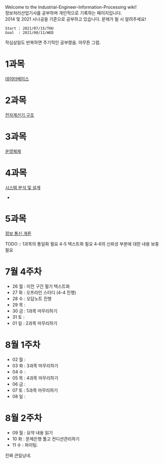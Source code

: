 Welcome to the Industrial-Engineer-Information-Processing wiki!   
정보처리산업기사를 공부하며 개인적으로 기록하는 페이지입니다.   
2014 및 2021 시나공을 기준으로 공부하고 있습니다.
문제가 될 시 알려주세요!

```
Start : 2021/07/15/THU   
Goal  : 2021/08/11/WED
```

작심삼일도 반복하면 주기적인 공부랬음. 아무튼 그럼.


# 1과목
[데이터베이스](https://github.com/JuNijen/Industrial-Engineer-Information-Processing/wiki/1%EA%B3%BC%EB%AA%A9_%EB%8D%B0%EC%9D%B4%ED%84%B0%EB%B2%A0%EC%9D%B4%EC%8A%A4)
 
 # 2과목
[전자계산기 구조](https://github.com/JuNijen/Industrial-Engineer-Information-Processing/wiki/2%EA%B3%BC%EB%AA%A9_%EC%A0%84%EC%9E%90%EA%B3%84%EC%82%B0%EA%B8%B0-%EA%B5%AC%EC%A1%B0)

# 3과목
[운영체제](https://github.com/JuNijen/Industrial-Engineer-Information-Processing/wiki/3%EA%B3%BC%EB%AA%A9_%EC%9A%B4%EC%98%81%EC%B2%B4%EC%A0%9C)

# 4과목
[시스템 분석 및 설계](https://github.com/JuNijen/Industrial-Engineer-Information-Processing/wiki/4%EA%B3%BC%EB%AA%A9_%EC%8B%9C%EC%8A%A4%ED%85%9C-%EB%B6%84%EC%84%9D-%EB%B0%8F-%EC%84%A4%EA%B3%84)

- 

# 5과목
[정보 통신 개론](https://github.com/JuNijen/Industrial-Engineer-Information-Processing/wiki/5%EA%B3%BC%EB%AA%A9_%EC%A0%95%EB%B3%B4-%ED%86%B5%EC%8B%A0-%EA%B0%9C%EB%A1%A0)


TODO ::
1과목의 통일화 필요
4-5 텍스트화 필요
4-6의 신뢰성 부분에 대한 내용 보충 필요


# 7월 4주차
- 26 월 : 이전 구간 필기 텍스트화
- 27 화 : 오프라인 스터디 (4-4 진행)
- 28 수 : 오답노트 진행
- 29 목 : 
- 30 금 : 1과목 마무리하기
- 31 토 : 
- 01 일 : 2과목 마무리하기

# 8월 1주차
- 02 월 : 
- 03 화 : 3과목 마무리하기
- 04 수 : 
- 05 목 : 4과목 마무리하기
- 06 금 : 
- 07 토 : 5과목 마무리하기
- 08 일 : 

# 8월 2주차
- 09 월 : 요약 내용 읽기
- 10 화 : 문제은행 풀고 컨디션관리하기
- 11 수 : 파이팅.

진짜 큰일났네.